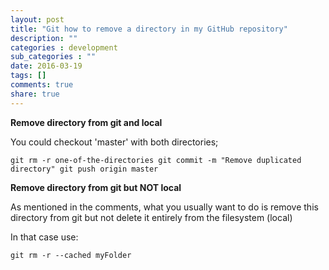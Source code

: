 ```yaml
---
layout: post
title: "Git how to remove a directory in my GitHub repository"
description: ""
categories : development
sub_categories : ""
date: 2016-03-19
tags: []
comments: true
share: true
---
```


**Remove directory from git and local**

You could checkout 'master' with both directories;

  

    git rm -r one-of-the-directories git commit -m "Remove duplicated directory" git push origin master

  

**Remove directory from git but NOT local**

As mentioned in the comments, what you usually want to do is remove this
directory from git but not delete it entirely from the filesystem (local)

In that case use:

  

    git rm -r --cached myFolder

